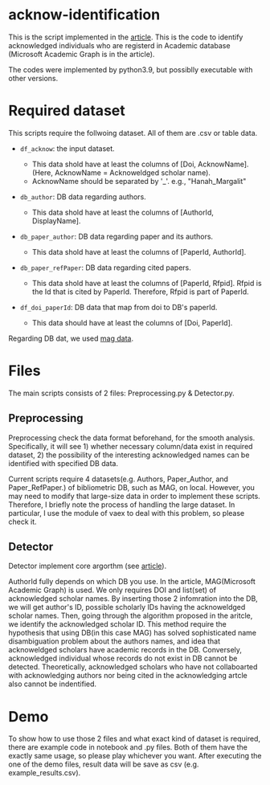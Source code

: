 # acknow-identification


This is the script implemented in the [article](https://www.nature.com/articles/s41597-022-01585-y). This is the code to identify acknowledged individuals who are registerd in Academic database (Microsoft Academic Graph is in the article).

The codes were implemented by python3.9, but possiblly executable with other versions.

# Required dataset
This scripts require the follwoing dataset. 
All of them are .csv or table data. 

- ```df_acknow```: the input dataset.
	- This data shold have at least the columns of [Doi, AcknowName]. (Here, AcknowName = Acknoweldged scholar name).
	- AcknowName should be separated by '_'. e.g., "Hanah_Margalit"


- ```db_author```: DB data regarding authors.
	- This data shold have at least the columns of [AuthorId, DisplayName].

- ```db_paper_author```: DB data regarding paper and its authors.
	- This data shold have at least the columns of [PaperId, AuthorId].

- ```db_paper_refPaper```: DB data regarding cited papers.
	- This data shold have at least the columns of [PaperId, Rfpid]. Rfpid is the Id that is cited by PaperId. Therefore, Rfpid is part of PaperId. 

- ```df_doi_paperId```: DB data that map from doi to DB's paperId.
	- This data should have at least the columns of [Doi, PaperId].


Regarding DB dat, we used [mag data](https://www.microsoft.com/en-us/research/project/microsoft-academic-graph/).


# Files 
The main scripts consists of 2 files: Preprocessing.py & Detector.py.

## Preprocessing
Preprocessing check the data format beforehand, for the smooth analysis. Specifically, it will see 1) whether necessary column/data exist in required dataset, 2) the possibility of the interesting acknowledged names can be identified with specified DB data. 

Current scripts require 4 datasets(e.g. Authors, Paper_Author, and Paper_RefPaper.) of bibliometric DB, such as MAG, on local.  However, you may need to modify that large-size data in order to implement these scripts. Therefore, I briefly note the process of handling the large dataset. In particular, I use the module of vaex to deal with this problem, so please check it.

## Detector
Detector implement core argorthm (see [article](https://www.nature.com/articles/s41597-022-01585-y)). 

 AuthorId fully depends on which DB you use. In the article, MAG(Microsoft Academic Graph) is used.
    We only requires DOI and list(set) of acknowledged scholar names.
    By inserting those 2 infomration into the DB, we will get author's ID, possible scholarly IDs having the acknoweldged scholar names.
    Then, going through the algorithm proposed in the aritcle, we identify the acknowledged scholar ID.
    This method require the hypothesis that using DB(in this case MAG) has solved sophisticated name disambiguation problem about the authors names, and idea that acknoweldged scholars have academic records in the DB.
    Conversely, acknowledged individual whose records do not exist in DB cannot be detected. Theoretically, acknowledged scholars who have not collaboarted with acknowledging authors nor being cited in the acknowledging artcle also cannot be indentified. 

# Demo
To show how to use those 2 files and what exact kind of dataset is required, there are example code in notebook and .py files. Both of them have the exactly same usage, so please play whichever you want.
After executing the one of the demo files, result data will be save as csv (e.g. example_results.csv).

